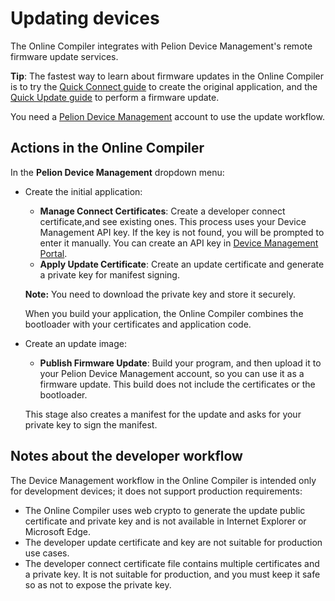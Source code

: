 <h1 id="ide-update">Updating devices</h1>

The Online Compiler integrates with Pelion Device Management's remote firmware update services.

<!---Link to Pelion pages on Update--->
<span class="tips">**Tip**: The fastest way to learn about firmware updates in the Online Compiler is to try the [Quick Connect guide](../guides/connect-device-to-pelion) to create the original application, and the [Quick Update guide](../guides/pelion-firmware-update) to perform a firmware update.</span>

<span class="notes">You need a [Pelion Device Management](https://portal.mbedcloud.com/login) account to use the update workflow.</span>

<!---
## Creating an application you can update

To be able to receive updates, an application must have:

- A **connect certificate** to access a Pelion Device Management account. When you run the application on your device, the bootstrap server uses this connect certificate to authenticate your application with your Pelion Device Management account. <!---We don't use 'connect certificate' anywhere else. Seems it might come from the online compiler.---><!---
- An **update certificate** to verify that incoming updates come from a trusted source.
- A **bootloader** to verify and install update images.
- Device Management Client, [normally imported as part of the example application](https://github.com/ARMmbed/mbed-cloud-client-example). You can also import it using the [Quick Connect guide we mentioned above](https://cloud.mbed.com/guides/connect-device-to-pelion).

You need:

- A **private key** so you can sign the firmware update manifest.<!---
- A **manifest**, which defines the update, including the location of the new firmware image and the type of device the update applies to. The manifest is signed with the private key to assure the device that the image is from a trusted source and has not been tampered with.<!---

For development use cases only, you can use the Online Compiler to generate the certificates and the manifest. For production use cases, you would use offline tools to generate and store them securely. Learn more [about the developer workflow](#notes-about-the-developer-workflow).

## Creating an update image

Once the initial, updatable application is on the device, the device is considered updatable. <!---This is circuitous and kind of confusing---> <!---Subsequent images do not include the certificates, keys and bootloader of the original application; they contain only the application code. These images can be sent to the device without a physical connection, using Device Management Update.
--->
## Actions in the Online Compiler

In the **Pelion Device Management** dropdown menu:

- Create the initial application:

   - **Manage Connect Certificates**: Create a developer connect certificate,<!---terminology is off--->and see existing ones. This process uses your Device Management API key. If the key is not found, you will be prompted to enter it manually. You can create an API key in [Device Management Portal](https://portal.mbedcloud.com/access/keys).
   - **Apply Update Certificate**: Create an update certificate and generate a private key for manifest signing.<!---again, terminology. But I don't think we can do much of anything about it.--->

   <span class= "notes">**Note:** You need to download the private key and store it securely.</span>

   When you build your application, the Online Compiler combines the bootloader with your certificates and application code.

- Create an update image:

   - **Publish Firmware Update**: Build your program, and then upload it to your Pelion Device Management account, so you can use it as a firmware update. This build does not include the certificates or the bootloader.

   This stage also creates a manifest for the update and asks for your private key to sign the manifest.

## Notes about the developer workflow

The Device Management workflow in the Online Compiler is intended only for development devices; it does not support production requirements:

- The Online Compiler uses web crypto to generate the update public certificate and private key and is not available in Internet Explorer or Microsoft Edge.
- The developer update certificate and key are not suitable for production use cases.
- The developer connect certificate file contains multiple certificates and a private key. It is not suitable for production, and you must keep it safe so as not to expose the private key.
